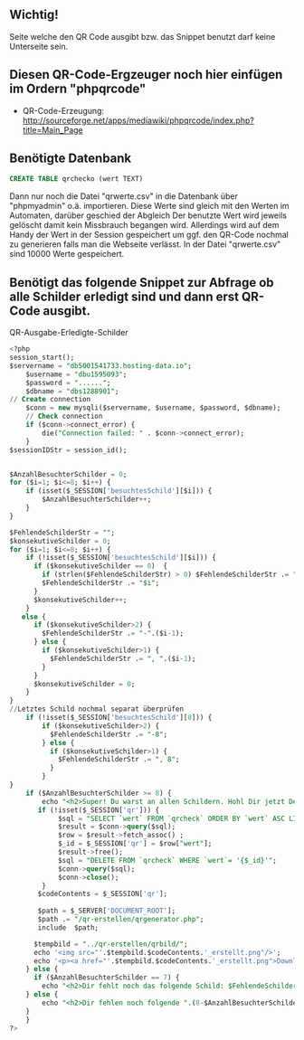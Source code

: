 ## Wichtig!
Seite welche den QR Code ausgibt bzw. das Snippet benutzt darf keine Unterseite sein.

## Diesen QR-Code-Ergzeuger noch hier einfügen im Ordern "phpqrcode"
- QR-Code-Erzeugung: http://sourceforge.net/apps/mediawiki/phpqrcode/index.php?title=Main_Page

## Benötigte Datenbank 
```SQL
CREATE TABLE qrchecko (wert TEXT)
```

Dann nur noch die Datei "qrwerte.csv" in die Datenbank über "phpmyadmin" o.ä. importieren. Diese Werte sind gleich mit den Werten im Automaten, darüber geschied der Abgleich Der benutzte Wert wird jeweils gelöscht damit kein Missbrauch begangen wird. Allerdings wird auf dem Handy der Wert in der Session gespeichert um ggf. den QR-Code nochmal zu generieren falls man die Webseite verlässt. In der Datei "qrwerte.csv" sind 10000 Werte gespeichert.

## Benötigt das folgende Snippet zur Abfrage ob alle Schilder erledigt sind und dann erst QR-Code ausgibt.
QR-Ausgabe-Erledigte-Schilder
```SQL
<?php
session_start();
$servername = "db5001541733.hosting-data.io";
    $username = "dbu1595093";
    $password = "......";
    $dbname = "dbs1288901";
// Create connection
    $conn = new mysqli($servername, $username, $password, $dbname);
    // Check connection
    if ($conn->connect_error) {
        die("Connection failed: " . $conn->connect_error);
    } 
$sessionIDStr = session_id();


$AnzahlBesuchterSchilder = 0;
for ($i=1; $i<=8; $i++) {
    if (isset($_SESSION['besuchtesSchild'][$i])) {
        $AnzahlBesuchterSchilder++;
    }
}

$FehlendeSchilderStr = "";
$konsekutiveSchilder = 0;
for ($i=1; $i<=8; $i++) {
    if (!isset($_SESSION['besuchtesSchild'][$i])) {
      if ($konsekutiveSchilder == 0)  { 
        if (strlen($FehlendeSchilderStr) > 0) $FehlendeSchilderStr .= ", ";
        $FehlendeSchilderStr .= "$i";
      }
      $konsekutiveSchilder++;
    }
   else {
      if ($konsekutiveSchilder>2) {
        $FehlendeSchilderStr .= "-".($i-1);
      } else {
        if ($konsekutiveSchilder>1) {
          $FehlendeSchilderStr .= ", ".($i-1);
        }
      }
      $konsekutiveSchilder = 0;
    }
}
//Letztes Schild nochmal separat überprüfen
    if (!isset($_SESSION['besuchtesSchild'][8])) {
        if ($konsekutiveSchilder>2) {
          $FehlendeSchilderStr .= "-8";
        } else {
          if ($konsekutiveSchilder>1) {
            $FehlendeSchilderStr .= ", 8";
          }
        }
}
    if ($AnzahlBesuchterSchilder >= 8) { 
        echo "<h2>Super! Du warst an allen Schildern. Hohl Dir jetzt Deine Belohnung an der Turnhalle ab.</h2>";
       if (!isset($_SESSION['qr'])) {
		 	$sql = "SELECT `wert` FROM `qrcheck` ORDER BY `wert` ASC LIMIT 1";
			$result = $conn->query($sql);
     		$row = $result->fetch_assoc() ;
      		$_id = $_SESSION['qr'] = $row["wert"];	
    		$result->free();
			$sql = "DELETE FROM `qrcheck` WHERE `wert`= '{$_id}'";
			$conn->query($sql);
			$conn->close();
        }
       $codeContents = $_SESSION['qr'];
 
       $path = $_SERVER['DOCUMENT_ROOT'];
       $path .= "/qr-erstellen/qrgenerator.php";
       include  $path;

      $tempbild = "../qr-erstellen/qrbild/";
      echo '<img src="'.$tempbild.$codeContents.'_erstellt.png"/>';
      echo '<p><a href="'.$tempbild.$codeContents.'_erstellt.png">Download</a></p>';
    } else {
      if ($AnzahlBesuchterSchilder == 7) {
        echo "<h2>Dir fehlt noch das folgende Schild: $FehlendeSchilderStr\n</h2>";
    } else {
        echo "<h2>Dir fehlen noch folgende ".(8-$AnzahlBesuchterSchilder)." Schilder für eine Belohnung: $FehlendeSchilderStr \n</h2>";
    }
	}
?>
```
